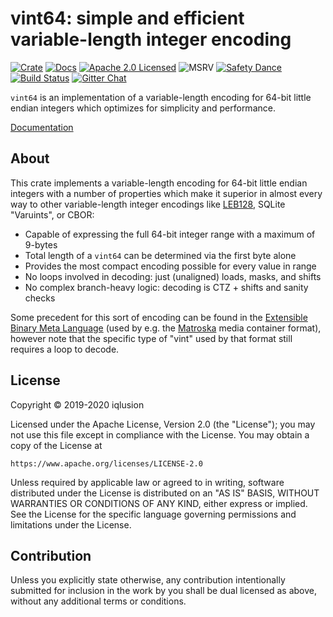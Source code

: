 # vint64: simple and efficient variable-length integer encoding

[![Crate][crate-image]][crate-link]
[![Docs][docs-image]][docs-link]
[![Apache 2.0 Licensed][license-image]][license-link]
![MSRV][rustc-image]
[![Safety Dance][safety-image]][safety-link]
[![Build Status][build-image]][build-link]
[![Gitter Chat][gitter-image]][gitter-link]

`vint64` is an implementation of a variable-length encoding for 64-bit
little endian integers which optimizes for simplicity and performance.

[Documentation][docs-link]

## About

This crate implements a variable-length encoding for 64-bit little endian
integers with a number of properties which make it superior in almost every
way to other variable-length integer encodings like [LEB128], SQLite "Varuints",
or CBOR:

- Capable of expressing the full 64-bit integer range with a maximum of 9-bytes
- Total length of a `vint64` can be determined via the first byte alone
- Provides the most compact encoding possible for every value in range
- No loops involved in decoding: just (unaligned) loads, masks, and shifts
- No complex branch-heavy logic: decoding is CTZ + shifts and sanity checks

Some precedent for this sort of encoding can be found in the
[Extensible Binary Meta Language] (used by e.g. the [Matroska]
media container format), however note that the specific type of "vint"
used by that format still requires a loop to decode.

## License

Copyright © 2019-2020 iqlusion

Licensed under the Apache License, Version 2.0 (the "License");
you may not use this file except in compliance with the License.
You may obtain a copy of the License at

    https://www.apache.org/licenses/LICENSE-2.0

Unless required by applicable law or agreed to in writing, software
distributed under the License is distributed on an "AS IS" BASIS,
WITHOUT WARRANTIES OR CONDITIONS OF ANY KIND, either express or implied.
See the License for the specific language governing permissions and
limitations under the License.

## Contribution

Unless you explicitly state otherwise, any contribution intentionally
submitted for inclusion in the work by you shall be dual licensed as above,
without any additional terms or conditions.

[//]: # (badges)

[crate-image]: https://img.shields.io/crates/v/vint64.svg
[crate-link]: https://crates.io/crates/vint64
[docs-image]: https://docs.rs/vint64/badge.svg
[docs-link]: https://docs.rs/vint64/
[license-image]: https://img.shields.io/badge/license-Apache2.0-blue.svg
[license-link]: https://github.com/iqlusioninc/crates/blob/develop/LICENSE
[rustc-image]: https://img.shields.io/badge/rustc-1.39+-blue.svg
[safety-image]: https://img.shields.io/badge/unsafe-forbidden-success.svg
[safety-link]: https://github.com/rust-secure-code/safety-dance/
[build-image]: https://github.com/iqlusioninc/crates/workflows/Rust/badge.svg?branch=develop&event=push
[build-link]: https://github.com/iqlusioninc/crates/actions
[gitter-image]: https://badges.gitter.im/iqlusioninc/community.svg
[gitter-link]: https://gitter.im/iqlusioninc/community

[//]: # (general links)

[LEB128]: https://cr.yp.to/libtai/vint.html
[Extensible Binary Meta Language]: https://en.wikipedia.org/wiki/Extensible_Binary_Meta_Language
[Matroska]: https://www.matroska.org/
